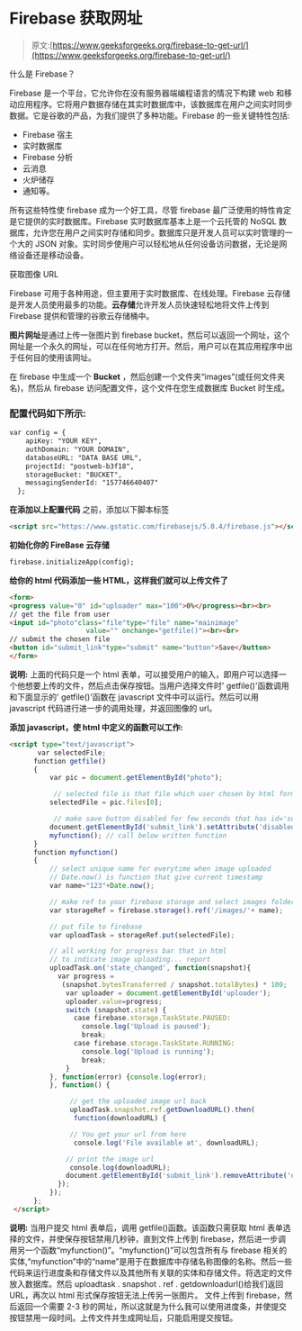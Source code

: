 # Firebase 获取网址

> 原文:[https://www.geeksforgeeks.org/firebase-to-get-url/](https://www.geeksforgeeks.org/firebase-to-get-url/)

什么是 Firebase？

Firebase 是一个平台，它允许你在没有服务器端编程语言的情况下构建 web 和移动应用程序。它将用户数据存储在其实时数据库中，该数据库在用户之间实时同步数据。它是谷歌的产品，为我们提供了多种功能。Firebase 的一些关键特性包括:

*   Firebase 宿主
*   实时数据库
*   Firebase 分析
*   云消息
*   火炉储存
*   通知等。

所有这些特性使 firebase 成为一个好工具，尽管 firebase 最广泛使用的特性肯定是它提供的实时数据库。Firebase 实时数据库基本上是一个云托管的 NoSQL 数据库，允许您在用户之间实时存储和同步。数据库只是开发人员可以实时管理的一个大的 JSON 对象。实时同步使用户可以轻松地从任何设备访问数据，无论是网络设备还是移动设备。

获取图像 URL

Firebase 可用于各种用途，但主要用于实时数据库、在线处理。Firebase 云存储是开发人员使用最多的功能。**云存储**允许开发人员快速轻松地将文件上传到 Firebase 提供和管理的谷歌云存储桶中。

**图片网址**是通过上传一张图片到 firebase bucket，然后可以返回一个网址，这个网址是一个永久的网址，可以在任何地方打开。然后，用户可以在其应用程序中出于任何目的使用该网址。

在 firebase 中生成一个 **Bucket** ，然后创建一个文件夹“images”(或任何文件夹名)，然后从 firebase 访问配置文件，这个文件在您生成数据库 Bucket 时生成。

### 配置代码如下所示:

```html
var config = {
    apiKey: "YOUR KEY",
    authDomain: "YOUR DOMAIN",
    databaseURL: "DATA BASE URL",
    projectId: "postweb-b3f18",
    storageBucket: "BUCKET",
    messagingSenderId: "157746640407"
  };

```

**在添加以上配置代码**
之前，添加以下脚本标签

```html
<script src="https://www.gstatic.com/firebasejs/5.0.4/firebase.js"></script>
```

**初始化你的 FireBase 云存储**

```html
firebase.initializeApp(config);
```

**给你的 html 代码添加一些 HTML，这样我们就可以上传文件了**

```html
<form>
<progress value="0" id="uploader" max="100">0%</progress><br><br>
// get the file from user
<input id="photo"class="file"type="file" name="mainimage" 
                   value="" onchange="getfile()"><br><br>
// submit the chosen file
<button id="submit_link"type="submit" name="button">Save</button>
</form>
```

**说明:**
上面的代码只是一个 html 表单，可以接受用户的输入，即用户可以选择一个他想要上传的文件，然后点击保存按钮。当用户选择文件时' getfile()'函数调用和下面显示的' getfile()'函数在 javascript 文件中可以运行。然后可以用 javascript 代码进行进一步的调用处理，并返回图像的 url。

**添加 javascript，使 html 中定义的函数可以工作:**

```html
<script type="text/javascript">
       var selectedFile;
      function getfile()
      {
          var pic = document.getElementById("photo");

           // selected file is that file which user chosen by html form
          selectedFile = pic.files[0];

           // make save button disabled for few seconds that has id='submit_link'
          document.getElementById('submit_link').setAttribute('disabled', 'true');
          myfunction(); // call below written function
      }
      function myfunction()
      {
          // select unique name for everytime when image uploaded
          // Date.now() is function that give current timestamp
          var name="123"+Date.now();

          // make ref to your firebase storage and select images folder
          var storageRef = firebase.storage().ref('/images/'+ name);

          // put file to firebase 
          var uploadTask = storageRef.put(selectedFile);

          // all working for progress bar that in html
          // to indicate image uploading... report
          uploadTask.on('state_changed', function(snapshot){
            var progress = 
             (snapshot.bytesTransferred / snapshot.totalBytes) * 100;
              var uploader = document.getElementById('uploader');
              uploader.value=progress;
              switch (snapshot.state) {
                case firebase.storage.TaskState.PAUSED:
                  console.log('Upload is paused');
                  break;
                case firebase.storage.TaskState.RUNNING:
                  console.log('Upload is running');
                  break;
              }
          }, function(error) {console.log(error);
          }, function() {

               // get the uploaded image url back
               uploadTask.snapshot.ref.getDownloadURL().then(
                function(downloadURL) {

               // You get your url from here
                console.log('File available at', downloadURL);

              // print the image url 
               console.log(downloadURL);
              document.getElementById('submit_link').removeAttribute('disabled');
            });
          });
      };
 </script>
```

**说明:**
当用户提交 html 表单后，调用 getfile()函数。该函数只需获取 html 表单选择的文件，并使保存按钮禁用几秒钟，直到文件上传到 firebase，然后进一步调用另一个函数“myfunction()”。“myfunction()”可以包含所有与 firebase 相关的实体,“myfunction”中的“name”是用于在数据库中存储名称图像的名称。然后一些代码来运行进度条和存储文件以及其他所有关联的实体和存储文件。将选定的文件放入数据库。然后 uploadtask . snapshot . ref . getdownloadurl()给我们返回 URL，再次以 html 形式保存按钮无法上传另一张图片。
文件上传到 firebase，然后返回一个需要 2-3 秒的网址，所以这就是为什么我可以使用进度条，并使提交按钮禁用一段时间。上传文件并生成网址后，只能启用提交按钮。
